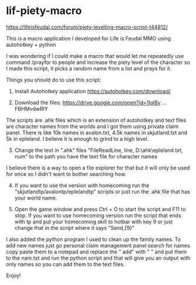 # lif-piety-macro
https://lifeisfeudal.com/forum/piety-levelling-macro-script-t44812/

This is a macro application I developed for Life is Feudal MMO using autohotkey + python

I was wondering if I could make a macro that would let me repeatedly use command /prayfor to people and increase the piety level of the character so I made this script, it picks a random name from a list and prays for it.

Things you should do to use this script:

1. Install Autohotkey application
https://autohotkey.com/download/

2. Download the files:
https://drive.google.com/open?id=1Iol8v ... FBHMvdwRIY

The scripts are .ahk files which is an extension of autohotkey and text files are character names from the worlds and I got them using private claim panel. There is like 10k names in avalon.txt, 4.5k names in skjutland.txt and 5k in epleland. I believe it is enough to grind to a high level.

3. Change the text in ".ahk" files "FileReadLine, line, D:\ahk\epleland.txt, num" to the path you have the text file for character names

I believe there is a way to open a file explorer for that but it will only be used for once so I didn't want to bother searching how.

4. If you want to use the version with homecoming run the "skjutlandtp/avalontp/eplelandtp" scripts or just run the .ahk file that has your world name.

5. Open the game window and press Ctrl + O to start the script and F11 to stop. If you want to use homecoming version run the script that ends with tp and put your homecoming skill to hotbar with key 9 or just change that in the script where it says "Send,{9}"


I also added the python program I used to clean up the family names. To add new names just go personal claim management panel search for names copy paste them to a notepad and replace the " add" with " " and put them to the nam.txt and run the python script and that will give you an output with only names so you can add them to the text files.


Enjoy!
